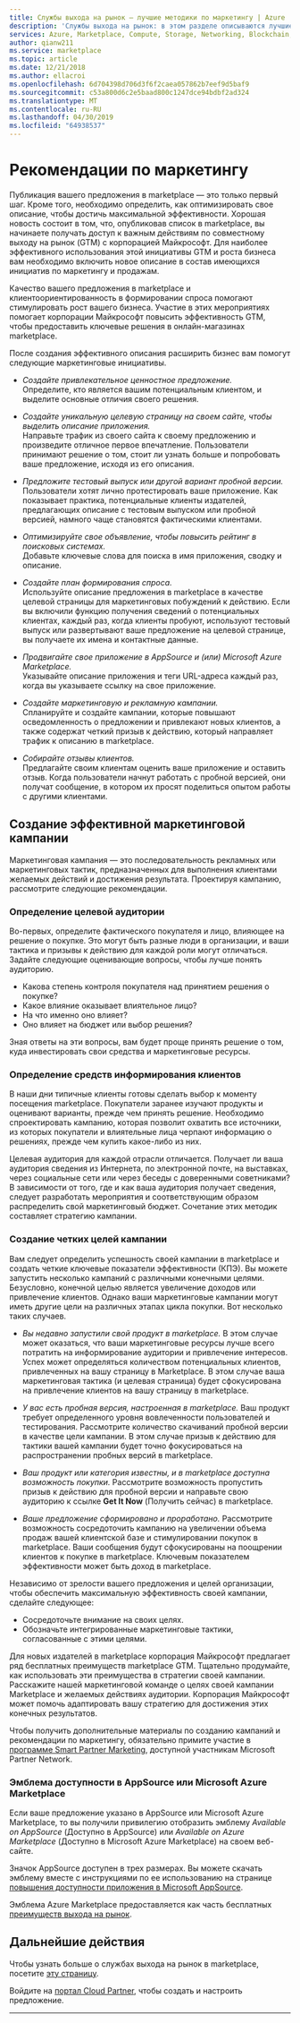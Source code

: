 ```yaml
---
title: Службы выхода на рынок — лучшие методики по маркетингу | Azure
description: 'Службы выхода на рынок: в этом разделе описываются лучшие методики по маркетингу для издателей Microsoft Azure Marketplace'
services: Azure, Marketplace, Compute, Storage, Networking, Blockchain, Security
author: qianw211
ms.service: marketplace
ms.topic: article
ms.date: 12/21/2018
ms.author: ellacroi
ms.openlocfilehash: 6d704398d706d3f6f2caea057862b7eef9d5baf9
ms.sourcegitcommit: c53a800d6c2e5baad800c1247dce94bdbf2ad324
ms.translationtype: MT
ms.contentlocale: ru-RU
ms.lasthandoff: 04/30/2019
ms.locfileid: "64938537"
---
```

# <a name="marketing-best-practices"></a>Рекомендации по маркетингу

Публикация вашего предложения в marketplace — это только первый шаг. Кроме того, необходимо определить, как оптимизировать свое описание, чтобы достичь максимальной эффективности. Хорошая новость состоит в том, что, опубликовав список в marketplace, вы начинаете получать доступ к важным действиям по совместному выходу на рынок (GTM) с корпорацией Майкрософт.  Для наиболее эффективного использования этой инициативы GTM и роста бизнеса вам необходимо включить новое описание в состав имеющихся инициатив по маркетингу и продажам.

Качество вашего предложения в marketplace и клиентоориентированность в формировании спроса помогают стимулировать рост вашего бизнеса. Участие в этих мероприятиях помогает корпорации Майкрософт повысить эффективность GTM, чтобы предоставить ключевые решения в онлайн-магазинах marketplace.

После создания эффективного описания расширить бизнес вам помогут следующие маркетинговые инициативы.

* *Создайте привлекательное ценностное предложение.* <br>Определите, кто является вашим потенциальным клиентом, и выделите основные отличия своего решения.

* *Создайте уникальную целевую страницу на своем сайте, чтобы выделить описание приложения.* <br> Направьте трафик из своего сайта к своему предложению и произведите отличное первое впечатление. Пользователи принимают решение о том, стоит ли узнать больше и попробовать ваше предложение, исходя из его описания.

* *Предложите тестовый выпуск или другой вариант пробной версии.* <br> Пользователи хотят лично протестировать ваше приложение. Как показывает практика, потенциальные клиенты издателей, предлагающих описание с тестовым выпуском или пробной версией, намного чаще становятся фактическими клиентами.

* *Оптимизируйте свое объявление, чтобы повысить рейтинг в поисковых системах.* <br> Добавьте ключевые слова для поиска в имя приложения, сводку и описание. 

* *Создайте план формирования спроса.* <br> Используйте описание предложения в marketplace в качестве целевой страницы для маркетинговых побуждений к действию. Если вы включили функцию получения сведений о потенциальных клиентах, каждый раз, когда клиенты пробуют, используют тестовый выпуск или развертывают ваше предложение на целевой странице, вы получаете их имена и контактные данные.

* *Продвигайте свое приложение в AppSource и (или) Microsoft Azure Marketplace.* <br> Указывайте описание приложения и теги URL-адреса каждый раз, когда вы указываете ссылку на свое приложение.

* *Создайте маркетинговую и рекламную кампании.* <br> Спланируйте и создайте кампании, которые повышают осведомленность о предложении и привлекают новых клиентов, а также содержат четкий призыв к действию, который направляет трафик к описанию в marketplace.

* *Собирайте отзывы клиентов.* <br> Предлагайте своим клиентам оценить ваше приложение и оставить отзыв. Когда пользователи начнут работать с пробной версией, они получат сообщение, в котором их просят поделиться опытом работы с другими клиентами.

## <a name="build-an-effective-marketing-campaign"></a>Создание эффективной маркетинговой кампании

Маркетинговая кампания — это последовательность рекламных или маркетинговых тактик, предназначенных для выполнения клиентами желаемых действий и достижения результата. Проектируя кампанию, рассмотрите следующие рекомендации.

### <a name="know-your-audience"></a>Определение целевой аудитории
Во-первых, определите фактического покупателя и лицо, влияющее на решение о покупке. Это могут быть разные люди в организации, и ваши тактика и призывы к действию для каждой роли могут отличаться. Задайте следующие оценивающие вопросы, чтобы лучше понять аудиторию.

* Какова степень контроля покупателя над принятием решения о покупке?
* Какое влияние оказывает влиятельное лицо?
* На что именно оно влияет?
* Оно влияет на бюджет или выбор решения?

Зная ответы на эти вопросы, вам будет проще принять решение о том, куда инвестировать свои средства и маркетинговые ресурсы.

### <a name="define-where-your-audience-learns"></a>Определение средств информирования клиентов
В наши дни типичные клиенты готовы сделать выбор к моменту посещения marketplace. Покупатели заранее изучают продукты и оценивают варианты, прежде чем принять решение. Необходимо спроектировать кампанию, которая позволит охватить все источники, из которых покупатели и влиятельные лица черпают информацию о решениях, прежде чем купить какое-либо из них.

Целевая аудитория для каждой отрасли отличается. Получает ли ваша аудитория сведения из Интернета, по электронной почте, на выставках, через социальные сети или через беседы с доверенными советниками? В зависимости от того, где и как ваша аудитория получает сведения, следует разработать мероприятия и соответствующим образом распределить свой маркетинговый бюджет. Сочетание этих методик составляет стратегию кампании.

### <a name="create-clear-campaign-goals"></a>Создание четких целей кампании

Вам следует определить успешность своей кампании в marketplace и создать четкие ключевые показатели эффективности (КПЭ). Вы можете запустить несколько кампаний с различными конечными целями. Безусловно, конечной целью является увеличение доходов или привлечение клиентов. Однако ваши маркетинговые кампании могут иметь другие цели на различных этапах цикла покупки. Вот несколько таких случаев.

* *Вы недавно запустили свой продукт в marketplace.* В этом случае может оказаться, что ваши маркетинговые ресурсы лучше всего потратить на информирование аудитории и привлечение интересов. Успех может определяться количеством потенциальных клиентов, привлеченных на вашу страницу в Marketplace. В этом случае ваша маркетинговая тактика (и целевая страница) будет сфокусирована ​​на привлечение клиентов на вашу страницу в marketplace.

* *У вас есть пробная версия, настроенная в marketplace.* Ваш продукт требует определенного уровня вовлеченности пользователей и тестирования. Рассмотрите количество скачиваний пробной версии в качестве цели кампании. В этом случае призыв к действию для тактики вашей кампании будет точно фокусироваться на распространении пробных версий в marketplace.

* *Ваш продукт или категория известны, и в marketplace доступна возможность покупки.* Рассмотрите возможность пропустить призыв к действию для пробной версии и направьте свою аудиторию к ссылке **Get It Now** (Получить сейчас) в marketplace.

* *Ваше предложение сформировано и проработано.* Рассмотрите возможность сосредоточить кампанию на увеличении объема продаж вашей клиентской базе и стимулировании покупок в marketplace. Ваши сообщения будут сфокусированы на поощрении клиентов к покупке в marketplace. Ключевым показателем эффективности может быть доход в marketplace.

Независимо от зрелости вашего предложения и целей организации, чтобы обеспечить максимальную эффективность своей кампании, сделайте следующее:

* Сосредоточьте внимание на своих целях.
* Обозначьте интегрированные маркетинговые тактики, согласованные с этими целями.

Для новых издателей в marketplace корпорация Майкрософт предлагает ряд бесплатных преимуществ marketplace GTM. Тщательно продумайте, как использовать эти преимущества в стратегии своей кампании. Расскажите нашей маркетинговой команде о целях своей кампании Marketplace и желаемых действиях аудитории. Корпорация Майкрософт может помочь адаптировать вашу стратегию для достижения этих конечных результатов.

Чтобы получить дополнительные материалы по созданию кампаний и рекомендации по маркетингу, обязательно примите участие в [программе Smart Partner Marketing](https://partner.microsoft.com/smart-partner-marketing), доступной участникам Microsoft Partner Network.

### <a name="available-on-appsource-or-azure-marketplace-badge"></a>Эмблема доступности в AppSource или Microsoft Azure Marketplace

Если ваше предложение указано в AppSource или Microsoft Azure Marketplace, то вы получили привилегию отобразить эмблему *Available on AppSource* (Доступно в AppSource) или *Available on Azure Marketplace* (Доступно в Microsoft Azure Marketplace) на своем веб-сайте.

Значок AppSource доступен в трех размерах. Вы можете скачать эмблему вместе с инструкциями по ее использованию на странице [повышения доступности приложения в Microsoft AppSource](https://appsource.microsoft.com/blogs/promote-your-app-s-availability-on-microsoft-appsource).

Эмблема Azure Marketplace предоставляется как часть бесплатных [преимуществ выхода на рынок](./gtm-your-marketplace-benefits.md).

## <a name="next-steps"></a>Дальнейшие действия

Чтобы узнать больше о службах выхода на рынок в marketplace, посетите [эту страницу](https://partner.microsoft.com/reach-customers/gtm).

Войдите на [портал Cloud Partner](https://cloudpartner.azure.com), чтобы создать и настроить предложение.

---